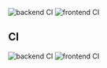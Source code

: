 ![backend CI](https://github.com/Hasnain-Azam/Cloud-SkyShare/actions/workflows/backend.yml/badge.svg)
![frontend CI](https://github.com/Hasnain-Azam/Cloud-SkyShare/actions/workflows/frontend.yml/badge.svg)
## CI
![backend CI](https://github.com/Hasnain-Azam/Cloud-SkyShare/actions/workflows/docker-build.yml/badge.svg)
![frontend CI](https://github.com/Hasnain-Azam/Cloud-SkyShare/actions/workflows/docker-build.yml/badge.svg)
